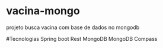 # vacina-mongo
projeto busca vacina com base de dados no mongodb

#Tecnologias
Spring boot Rest
MongoDB
MongoDB Compass

